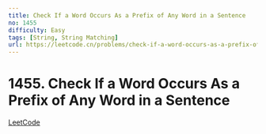 ```yaml
---
title: Check If a Word Occurs As a Prefix of Any Word in a Sentence
no: 1455
difficulty: Easy
tags: [String, String Matching]
url: https://leetcode.cn/problems/check-if-a-word-occurs-as-a-prefix-of-any-word-in-a-sentence/comments/
---
```


# 1455. Check If a Word Occurs As a Prefix of Any Word in a Sentence

[LeetCode](https://leetcode.cn/problems/check-if-a-word-occurs-as-a-prefix-of-any-word-in-a-sentence/comments/)


